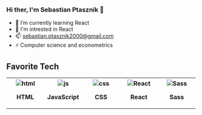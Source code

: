 ### Hi ther, I'm Sebastian Ptasznik 👋

- 🌱 I’m currently learning React
- 👀 I'm intrested in React
- 📫 sebastian.ptasznik2000@gmail.com
- ⚡ Computer science and econometrics


## Favorite Tech

<table>
  <tr>
    <th width="20%"> <img src="https://upload.wikimedia.org/wikipedia/commons/thumb/6/61/HTML5_logo_and_wordmark.svg/1200px-HTML5_logo_and_wordmark.svg.png" alt="html" /> <p> HTML </p> </th>
    <th width="20%"> <img src="https://upload.wikimedia.org/wikipedia/commons/thumb/9/99/Unofficial_JavaScript_logo_2.svg/480px-Unofficial_JavaScript_logo_2.svg.png" alt="js" /> <p>JavaScript </p></th>
    <th width="20%"> <img src="https://upload.wikimedia.org/wikipedia/commons/thumb/d/d5/CSS3_logo_and_wordmark.svg/1200px-CSS3_logo_and_wordmark.svg.png" alt="css" /> <p>CSS</p></th>
    <th width="20%"> <img src="https://www.pngfind.com/pngs/m/638-6386507_10-years-of-experience-react-native-logo-svg.png" alt="React" /> <p>React</p></th>
     <th width="20%">  <img src="https://upload.wikimedia.org/wikipedia/commons/thumb/9/96/Sass_Logo_Color.svg/1200px-Sass_Logo_Color.svg.png" alt="Sass" /> <p>Sass</p></th>
    
  </tr>
</table>
